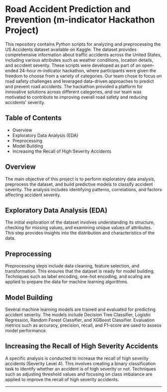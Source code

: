 # Road Accident Prediction and Prevention (m-indicator Hackathon Project)


This repository contains Python scripts for analyzing and preprocessing the US Accidents dataset available on Kaggle. The dataset provides comprehensive information about traffic accidents across the United States, including various attributes such as weather conditions, location details, and accident severity. These scripts were developed as part of an open-ended 24-hour m-indicator hackathon, where participants were given the freedom to choose from a variety of categories. Our team chose to focus on road safety challenges and leveraged data-driven approaches to predict and prevent road accidents. The hackathon provided a platform for innovative solutions across different categories, and our team was motivated to contribute to improving overall road safety and reducing accidents' severity.
## Table of Contents

- Overview
- Exploratory Data Analysis (EDA)
- Preprocessing
- Model Building
- Increasing the Recall of High Severity Accidents

## Overview

The main objective of this project is to perform exploratory data analysis, preprocess the dataset, and build predictive models to classify accident severity. The analysis includes identifying patterns, correlations, and factors affecting accident severity.

## Exploratory Data Analysis (EDA)

The initial exploration of the dataset involves understanding its structure, checking for missing values, and examining unique values of attributes. This step provides insights into the distribution and characteristics of the data.

## Preprocessing

Preprocessing steps include data cleaning, feature selection, and transformation. This ensures that the dataset is ready for model building. Techniques such as label encoding, one-hot encoding, and scaling are applied to prepare the data for machine learning algorithms.

## Model Building

Several machine learning models are trained and evaluated for predicting accident severity. The models include Decision Tree Classifier, Logistic Regression, Random Forest Classifier, and XGBoost Classifier. Evaluation metrics such as accuracy, precision, recall, and F1-score are used to assess model performance.

## Increasing the Recall of High Severity Accidents

A specific analysis is conducted to increase the recall of high severity accidents (Severity Level 4). This involves creating a binary classification task to identify whether an accident is of high severity or not. Techniques such as adjusting threshold values and focusing on class imbalance are applied to improve the recall of high severity accidents.

--- 

